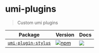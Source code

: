 # umi-plugins

> Custom umi plugins

| Package | Version | Docs |
| ------- | ------- | ---- |
| [`umi-plugin-stylus`](packages/umi-plugin-stylus) | [![npm](https://img.shields.io/npm/v/umi-plugin-stylus.svg?style=flat-square)](https://www.npmjs.com/package/umi-plugin-stylus) | [![](https://img.shields.io/badge/API%20Docs-markdown-lightgrey.svg?style=flat-square)](packages/umi-plugin-stylus#readme) |
